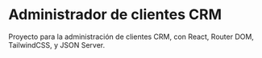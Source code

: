 # Administrador de clientes CRM
Proyecto para la administración de clientes CRM, con React, Router DOM, TailwindCSS, y JSON Server.

